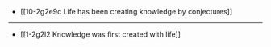 - [[10-2g2e9c Life has been creating knowledge by conjectures]]
---
- [[1-2g2l2 Knowledge was first created with life]]
